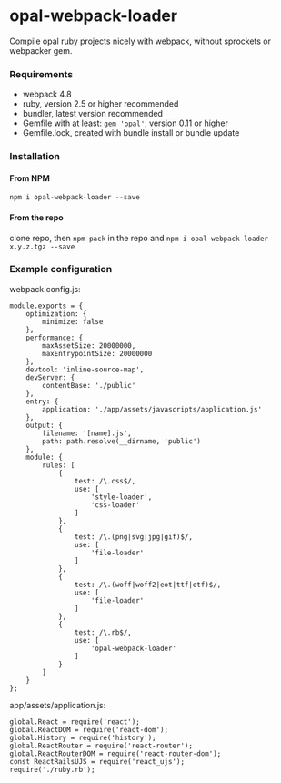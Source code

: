 # opal-webpack-loader
Compile opal ruby projects nicely with webpack, without sprockets or webpacker gem.
### Requirements
- webpack 4.8
- ruby, version 2.5 or higher recommended
- bundler, latest version recommended
- Gemfile with at least: `gem 'opal'`, version 0.11 or higher
- Gemfile.lock, created with bundle install or bundle update
### Installation
#### From NPM
`npm i opal-webpack-loader --save`
#### From the repo
clone repo, then `npm pack` in the repo and `npm i opal-webpack-loader-x.y.z.tgz --save`
### Example configuration
webpack.config.js:
```
module.exports = {
    optimization: {
        minimize: false
    },
    performance: {
        maxAssetSize: 20000000,
        maxEntrypointSize: 20000000
    },
    devtool: 'inline-source-map',
    devServer: {
        contentBase: './public'
    },
    entry: {
        application: './app/assets/javascripts/application.js'
    },
    output: {
        filename: '[name].js',
        path: path.resolve(__dirname, 'public')
    },
    module: {
        rules: [
            {
                test: /\.css$/,
                use: [
                    'style-loader',
                    'css-loader'
                ]
            },
            {
                test: /\.(png|svg|jpg|gif)$/,
                use: [
                    'file-loader'
                ]
            },
            {
                test: /\.(woff|woff2|eot|ttf|otf)$/,
                use: [
                    'file-loader'
                ]
            },
            {
                test: /\.rb$/,
                use: [
                    'opal-webpack-loader'
                ]
            }
        ]
    }
};
```
app/assets/application.js:
```
global.React = require('react');
global.ReactDOM = require('react-dom');
global.History = require('history');
global.ReactRouter = require('react-router');
global.ReactRouterDOM = require('react-router-dom');
const ReactRailsUJS = require('react_ujs');
require('./ruby.rb');
```